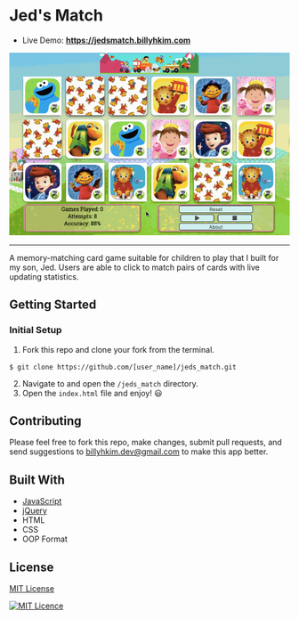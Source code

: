 # Jed's Match
* Live Demo: __https://jedsmatch.billyhkim.com__

![](jeds_match.gif)
<hr/>
A memory-matching card game suitable for children to play that I built for my son, Jed. Users are able to click to match pairs of cards with live updating statistics.

## Getting Started
### Initial Setup
1. Fork this repo and clone your fork from the terminal.
```
$ git clone https://github.com/[user_name]/jeds_match.git
```
2. Navigate to and open the ```/jeds_match``` directory.
3. Open the ```index.html``` file and enjoy! 😃

## Contributing
Please feel free to fork this repo, make changes, submit pull requests, and send suggestions to billyhkim.dev@gmail.com to make this app better.

## Built With
* [JavaScript](https://www.ecma-international.org/publications/standards/Ecma-262.htm)
* [jQuery](https://jquery.com/)
* HTML
* CSS
* OOP Format

## License
[MIT License](https://opensource.org/licenses/mit-license.php)

[![MIT Licence](https://badges.frapsoft.com/os/mit/mit.svg?v=103)](https://opensource.org/licenses/mit-license.php)
